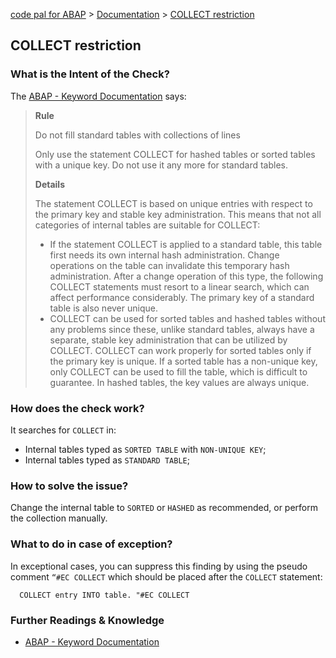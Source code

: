 [code pal for ABAP](../../README.md) > [Documentation](../check_documentation.md) > [COLLECT restriction](collect.md)

## COLLECT restriction

### What is the Intent of the Check?

The [ABAP - Keyword Documentation](https://help.sap.com/doc/abapdocu_755_index_htm/7.55/en-US/abencollect_guidl.htm?file=abencollect_guidl.htm) says:
> **Rule**
>
> Do not fill standard tables with collections of lines
> 
> Only use the statement COLLECT for hashed tables or sorted tables with a unique key. Do not use it any more for standard tables.
> 
> **Details**
>
> The statement COLLECT is based on unique entries with respect to the primary key and stable key administration. This means that not all categories of internal tables are suitable for COLLECT:
>
> * If the statement COLLECT is applied to a standard table, this table first needs its own internal hash administration. Change operations on the table can invalidate this temporary hash administration. After a change operation of this type, the following COLLECT statements must resort to a linear search, which can affect performance considerably. The primary key of a standard table is also never unique.
> * COLLECT can be used for sorted tables and hashed tables without any problems since these, unlike standard tables, always have a separate, stable key administration that can be utilized by COLLECT. COLLECT can work properly for sorted tables only if the primary key is unique. If a sorted table has a non-unique key, only COLLECT can be used to fill the table, which is difficult to guarantee. In hashed tables, the key values are always unique.

### How does the check work?

It searches for `COLLECT` in:
* Internal tables typed as `SORTED TABLE` with `NON-UNIQUE KEY`;
* Internal tables typed as `STANDARD TABLE`;

### How to solve the issue?

Change the internal table to `SORTED` or `HASHED` as recommended, or perform the collection manually.   

### What to do in case of exception?

In exceptional cases, you can suppress this finding by using the pseudo comment `“#EC COLLECT` which should be placed after the `COLLECT` statement: 

```abap
  COLLECT entry INTO table. "#EC COLLECT
```

### Further Readings & Knowledge

* [ABAP - Keyword Documentation](https://help.sap.com/doc/abapdocu_755_index_htm/7.55/en-US/abencollect_guidl.htm?file=abencollect_guidl.htm)
